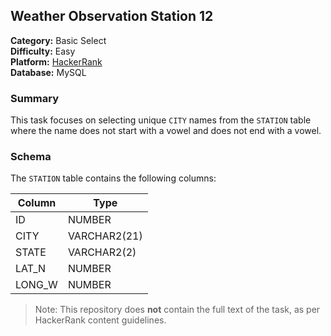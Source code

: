 ## Weather Observation Station 12

**Category:** Basic Select  
**Difficulty:** Easy  
**Platform:** [HackerRank](https://www.hackerrank.com/challenges/weather-observation-station-12/problem)  
**Database:** MySQL

### Summary

This task focuses on selecting unique `CITY` names from the `STATION` table where the name does not start with a vowel and does not end with a vowel.

### Schema

The `STATION` table contains the following columns:

| Column  | Type           |
|---------|----------------|
| ID      | NUMBER         |
| CITY    | VARCHAR2(21)   |
| STATE   | VARCHAR2(2)    |
| LAT_N   | NUMBER         |
| LONG_W  | NUMBER         |

> Note: This repository does **not** contain the full text of the task, as per HackerRank content guidelines.